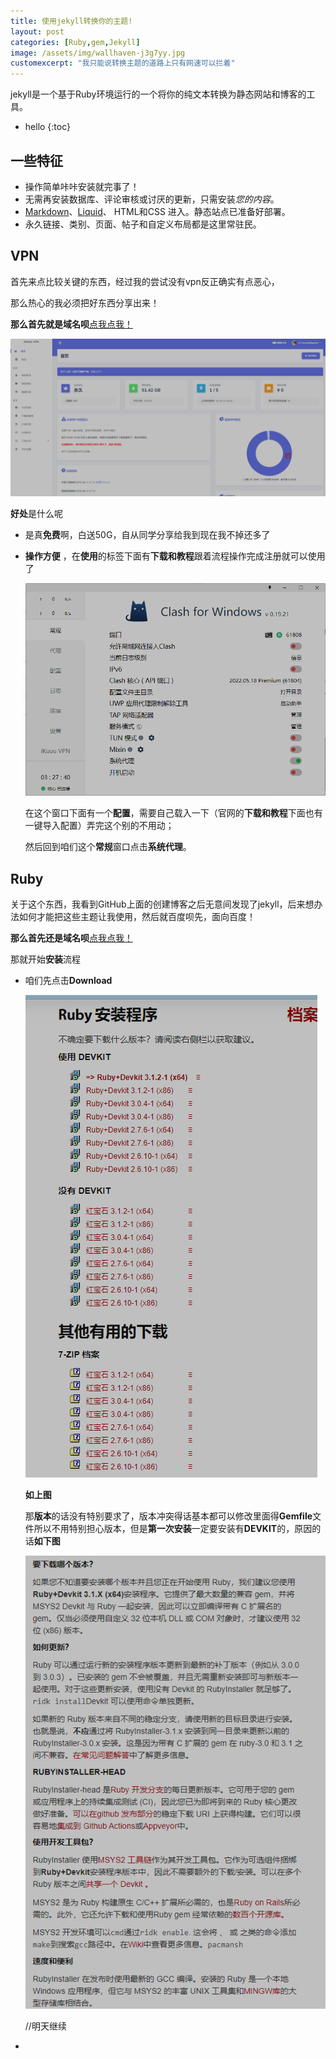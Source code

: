 ```yaml
---
title: 使用jekyll转换你的主题!
layout: post
categories: [Ruby,gem,Jekyll]
image: /assets/img/wallhaven-j3g7yy.jpg
customexcerpt: "我只能说转换主题的道路上只有网速可以拦着"
---
```


jekyll是一个基于Ruby环境运行的一个将你的纯文本转换为静态网站和博客的工具。

* hello
{:toc}

## 一些特征
- 操作简单咔咔安装就完事了！
- 无需再安装数据库、评论审核或讨厌的更新，只需安装*您的内容*。
- [Markdown](https://daringfireball.net/projects/markdown/)、[Liquid](https://github.com/Shopify/liquid/wiki)、 HTML和CSS 进入。静态站点已准备好部署。
- 永久链接、类别、页面、帖子和自定义布局都是这里常驻民。

  

## VPN

首先来点比较关键的东西，经过我的尝试没有vpn反正确实有点恶心，

那么热心的我必须把好东西分享出来！

**那么首先就是域名呗**[点我点我！](https://ikuuu.dev)

![image-20220830014743721](/assets/img/image-20220830014743721.jpg)

**好处**是什么呢

- 是真**免费**啊，白送50G，自从同学分享给我到现在我不掉还多了

- **操作方便** ，在**使用**的标签下面有**下载和教程**跟着流程操作完成注册就可以使用了

  ![image-1661795675040](/assets/img/1661795675040.jpg)

  在这个窗口下面有一个**配置**，需要自己载入一下（官网的**下载和教程**下面也有一键导入配置）弄完这个别的不用动；

  然后回到咱们这个**常规**窗口点击**系统代理**。

## Ruby

关于这个东西，我看到GitHub上面的创建博客之后无意间发现了jekyll，后来想办法如何才能把这些主题让我使用，然后就百度呗先，面向百度！

**那么首先还是域名呗**[点我点我！](https://rubyinstaller.org/)

那就开始**安装**流程

- 咱们先点击**Download**

  ![下载界面](/assets/img/1661796774214.jpg)

  **如上图**

  那**版本**的话没有特别要求了，版本冲突得话基本都可以修改里面得**Gemfile**文件所以不用特别担心版本，但是**第一次安装**一定要安装有**DEVKIT**的，原因的话**如下图**

  ![为什么安装DEVKIT](/assets/img/1661796810509.jpg)

   //明天继续

- 

